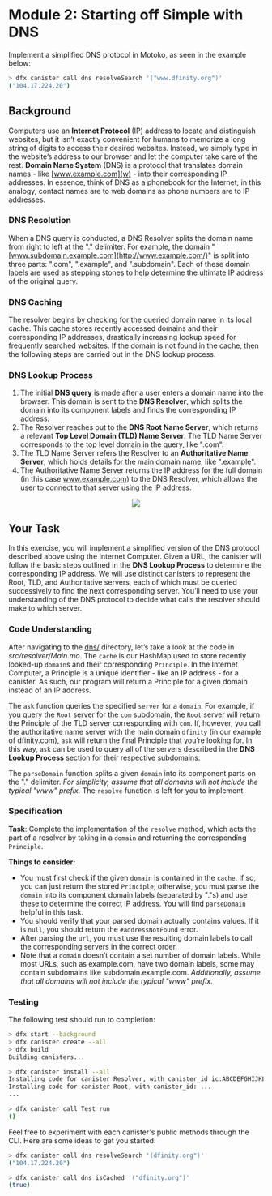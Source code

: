 # Module 2: Starting off Simple with DNS
Implement a simplified DNS protocol in Motoko, as seen in the example below:
```bash
> dfx canister call dns resolveSearch '("www.dfinity.org")'
("104.17.224.20")
```

## Background
Computers use an **Internet Protocol** (IP) address to locate and distinguish websites, but it isn’t exactly convenient for humans to memorize a long string of digits to access their desired websites. Instead, we simply type in the website’s address to our browser and let the computer take care of the rest. **Domain Name System** (DNS) is a protocol that translates domain names - like [www.example.com](w) - into their corresponding IP addresses. In essence, think of DNS as a phonebook for the Internet; in this analogy, contact names are to web domains as phone numbers are to IP addresses.

### DNS Resolution
When a DNS query is conducted, a DNS Resolver splits the domain name from right to left at the "." delimiter. For example, the domain "[www.subdomain.example.com](http://www.example.com/)" is split into three parts: ".com", ".example", and ".subdomain". Each of these domain labels are used as stepping stones to help determine the ultimate IP address of the original query.

### DNS Caching
The resolver begins by checking for the queried domain name in its local cache. This cache stores recently accessed domains and their corresponding IP addresses, drastically increasing lookup speed for frequently searched websites. If the domain is not found in the cache, then the following steps are carried out in the DNS lookup process.

### DNS Lookup Process
1. The initial **DNS query** is made after a user enters a domain name into the browser. This domain is sent to the **DNS Resolver**, which splits the domain into its component labels and finds the corresponding IP address.
2. The Resolver reaches out to the **DNS Root Name Server**, which returns a relevant **Top Level Domain (TLD) Name Server**. The TLD Name Server corresponds to the top level domain in the query, like ".com".
3. The TLD Name Server refers the Resolver to an **Authoritative Name Server**, which holds details for the main domain name, like ".example".
4. The Authoritative Name Server returns the IP address for the full domain (in this case www.example.com) to the DNS Resolver, which allows the user to connect to that server using the IP address.

<p align="center">
  <img src="https://miro.medium.com/max/1400/1*20lOJctutX1PTdWzYUbbZQ.png" />
</p>

## Your Task
In this exercise, you will implement a simplified version of the DNS protocol described above using the Internet Computer. Given a URL, the canister will follow the basic steps outlined in the **DNS Lookup Process** to determine the corresponding IP address. We will use distinct canisters to represent the Root, TLD, and Authoritative servers, each of which must be queried successively to find the next corresponding server.  You’ll need to use your understanding of the DNS protocol to decide what calls the resolver should make to which server.

### Code Understanding
After navigating to the [dns/](./dns) directory, let’s take a look at the code in _src/resolver/Main.mo_. The `cache` is our HashMap used to store recently looked-up `domain`s and their corresponding `Principle`. In the Internet Computer, a Principle is a unique identifier - like an IP address - for a canister. As such, our program will return a Principle for a given domain instead of an IP address.

The `ask` function queries the specified `server` for a `domain`. For example, if you query the `Root` server for the `com` subdomain, the `Root` server will return the Principle of the TLD server corresponding with `com`.  If, however, you call the authoritative name server with the main domain `dfinity` (in our example of dfinity.com),  `ask` will return the final Principle that you’re looking for.  In this way, `ask` can be used to query all of the servers described in the **DNS Lookup Process** section for their respective subdomains.

The `parseDomain` function splits a given `domain` into its component parts on the "." delimiter.  _For simplicity, assume that all domains will not include the typical "www" prefix._ The `resolve` function is left for you to implement.

### Specification
**Task**: Complete the implementation of the `resolve` method, which acts the part of a resolver by taking in a `domain` and returning the corresponding `Principle`. 

**Things to consider:**
* You must first check if the given `domain` is contained in the `cache`. If so, you can just return the stored `Principle`; otherwise, you must parse the `domain` into its component domain labels (separated by "."s) and use these to determine the correct IP address. You will find `parseDomain`  helpful in this task.
* You should verify that your parsed domain actually contains values. If it is `null`, you should return the `#addressNotFound` error.
* After parsing the `url`, you must use the resulting domain labels to call the corresponding servers in the correct order. 
* Note that a `domain` doesn’t contain a set number of domain labels. While most URLs, such as example.com, have two domain labels, some may contain subdomains like subdomain.example.com. _Additionally, assume that all domains will not include the typical "www" prefix._

### Testing
The following test should run to completion:
```bash
> dfx start --background
> dfx canister create --all
> dfx build
Building canisters...

> dfx canister install --all
Installing code for canister Resolver, with canister_id ic:ABCDEFGHIJKLMNOPQR
Installing code for canister Root, with canister_id: ...
...

> dfx canister call Test run
()
```

Feel free to experiment with each canister's public methods through the CLI. Here are some ideas to get you started:
```bash
> dfx canister call dns resolveSearch '(dfinity.org")'
("104.17.224.20")
```
```bash
> dfx canister call dns isCached '("dfinity.org")'
(true)
```
